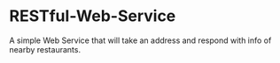 # RESTful-Web-Service
A simple Web Service that will take an address and respond with info of nearby restaurants.
